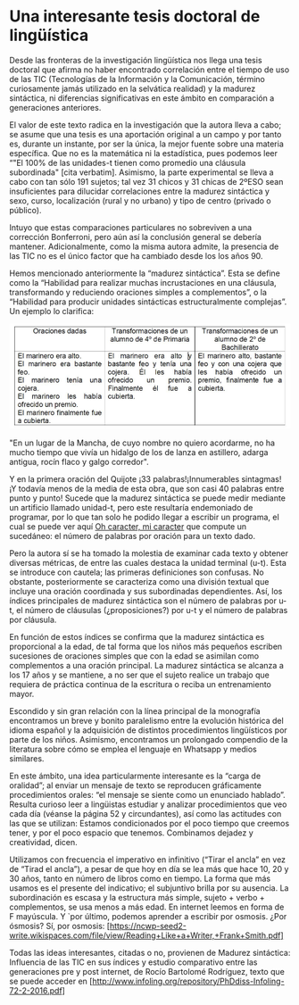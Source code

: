 # Una interesante tesis doctoral de lingüística

Desde las fronteras de la investigación lingüística nos llega una tesis doctoral que afirma no haber encontrado correlación entre el tiempo de uso de las TIC (Tecnologías de la Información y la Comunicación, término curiosamente jamás utilizado en la selvática realidad) y la madurez sintáctica, ni diferencias significativas en este ámbito en comparación a generaciones anteriores.



El valor de este texto radica en la investigación que la autora lleva a cabo; se asume que una tesis es una aportación original a un campo y por tanto es, durante un instante, por ser la única, la mejor fuente sobre una materia específica. Que no es la matemática ni la estadística, pues podemos leer “"El 100% de las unidades-t tienen como promedio una cláusula subordinada" [cita verbatim]. Asimismo, la parte experimental se lleva a cabo con tan sólo 191 sujetos; tal vez 31 chicos y 31 chicas de 2ºESO sean insuficientes para dilucidar correlaciones entre la madurez sintáctica y sexo, curso, localización (rural y no urbano) y tipo de centro (privado o público). 



Intuyo que estas comparaciones particulares no sobreviven a una corrección Bonferroni, pero aún así la conclusión general se debería mantener. Adicionalmente, como la misma autora admite, la presencia de las TIC no es el único factor que ha cambiado desde los los años 90.



Hemos mencionado anteriormente la “madurez sintáctica”. Esta se define como la “Habilidad para realizar muchas incrustaciones en una cláusula, transformando y reduciendo oraciones simples a complementos”, o la “Habilidad para producir unidades sintácticas estructuralmente complejas”. Un ejemplo lo clarifica:

![](ejemplo.JPG)



"En un lugar de la Mancha, de cuyo nombre no quiero acordarme, no ha mucho tiempo que vivía un hidalgo de los de lanza en astillero, adarga antigua, rocín flaco y galgo corredor".

Y en la primera oración del Quijote ¡33 palabras!¡Innumerables sintagmas! ¡Y todavía menos de la media de esta obra, que son casi 40 palabras entre punto y punto! Sucede que la madurez sintáctica se puede medir mediante un artificio llamado unidad-t, pero este resultaría endemoniado de programar, por lo que tan solo he podido llegar a escribir un programa, el cual se puede ver aquí [Oh caracter, mi caracter](https://github.com/NunoSempere/Oh-caracter-mi-caracter) que compute un sucedáneo: el número de palabras por oración para un texto dado.



Pero la autora sí se ha tomado la molestia de examinar cada texto y obtener diversas métricas, de entre las cuales destaca la unidad terminal (u-t). Esta se introduce con cautela; las primeras definiciones son confusas. No obstante, posteriormente se caracteriza como una división textual que incluye una oración coordinada y sus subordinadas dependientes. Así, los índices principales de madurez sintáctica son el número de palabras por u-t, el número de cláusulas (¿proposiciones?) por u-t y el número de palabras por cláusula.



En función de estos índices se confirma que la madurez sintáctica es proporcional a la edad, de tal forma que los niños más pequeños escriben sucesiones de oraciones simples que con la edad se asimilan como complementos a una oración principal. La madurez sintáctica se alcanza a los 17 años y se mantiene, a no ser que el sujeto realice un trabajo que requiera de práctica continua de la escritura o reciba un entrenamiento mayor.







Escondido y sin gran relación con la línea principal de la monografía encontramos un breve y bonito paralelismo entre la evolución histórica del idioma español y la adquisición de distintos procedimientos lingüísticos por parte de los niños. Asimismo, encontramos un prolongado compendio de la literatura sobre cómo se emplea el lenguaje en Whatsapp y medios similares.



En este ámbito, una idea particularmente interesante es la “carga de oralidad”; al enviar un mensaje de texto se reproducen gráficamente procedimientos orales: “el mensaje se siente como un enunciado hablado”. Resulta curioso leer a lingüistas estudiar y analizar procedimientos que veo cada día (véanse la página 52 y circundantes), así como las actitudes con las que se utilizan: Estamos condicionados por el poco tiempo que creemos tener, y por el poco espacio que tenemos. Combinamos dejadez y creatividad, dicen.



Utilizamos con frecuencia el imperativo en infinitivo (“Tirar el ancla” en vez de “Tirad el ancla”), a pesar de que hoy en día se lea más que hace 10, 20 y 30 años, tanto en número de libros como en tiempo. La forma que más usamos es el presente del indicativo; el subjuntivo brilla por su ausencia. La subordinación es escasa y la estructura más simple, sujeto + verbo + complementos, se usa menos a más edad. En internet leemos en forma de F mayúscula. Y `por último, podemos aprender a escribir por osmosis. ¿Por ósmosis? Sí, por osmosis: [https://ncwp-seed2-write.wikispaces.com/file/view/Reading+Like+a+Writer,+Frank+Smith.pdf]



Todas las ideas interesantes, citadas o no, provienen de Madurez sintáctica: Influencia de las TIC en sus índices y estudio comparativo entre las generaciones pre y post internet, de Rocío Bartolomé Rodríguez, texto que se puede acceder en [http://www.infoling.org/repository/PhDdiss-Infoling-72-2-2016.pdf]
